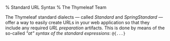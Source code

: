 % Standard URL Syntax
% The Thymeleaf Team




The Thymeleaf standard dialects — called _Standard_ and _SpringStandard_ — offer
a way to easily create URLs in your web application so that they include any
required _URL preparation_ artifacts. This is done by means of the so-called
_"at" syntax of the standard expressions_: `@{...}`
